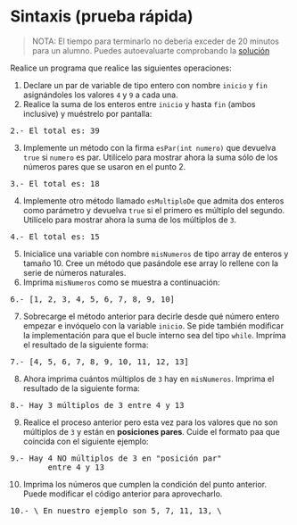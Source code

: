 # Sintaxis (prueba rápida)
>NOTA: El tiempo para terminarlo no debería exceder de 20 minutos para un alumno. Puedes autoevaluarte comprobando la [solución](https://github.com/Awes0meM4n/codigoHijosDelSpectrum/blob/master/Java/evaluacion/sintaxis1/solucion/Sintaxis1.java)

Realice un programa que realice las siguientes operaciones:
1. Declare un par de variable de tipo entero con nombre `inicio` y `fin` asignándoles los valores `4` y `9` a cada una.
2. Realice la suma de los enteros entre `inicio` y hasta `fin` (ambos inclusive) y muéstrelo por pantalla:
<pre>2.- El total es: 39</pre>
3. Implemente un método con la firma `esPar(int numero)` que devuelva `true` si `numero` es par. Utilícelo para mostrar ahora la suma sólo de los números pares que se usaron en el punto 2.
<pre>3.- El total es: 18</pre>
4. Implemente otro método llamado `esMultiploDe` que admita dos enteros como parámetro y devuelva `true` si el primero es múltiplo del segundo. Utilícelo para mostrar ahora la suma de los múltiplos de `3`.
<pre>4.- El total es: 15</pre>
5. Inicialice una variable con nombre `misNumeros` de tipo array de enteros y tamaño 10. Cree un método que pasándole ese array lo rellene con la serie de números naturales.
6. Imprima `misNumeros` como se muestra a continuación:
<pre>6.- [1, 2, 3, 4, 5, 6, 7, 8, 9, 10]</pre>
7. Sobrecarge el método anterior para decirle desde qué número entero empezar e invóquelo con la variable `inicio`. Se pide también modificar la implementación para que el bucle interno sea del tipo `while`. Impríma el resultado de la siguiente forma:
<pre>7.- [4, 5, 6, 7, 8, 9, 10, 11, 12, 13]</pre>
8. Ahora imprima cuántos múltiplos de `3` hay en `misNumeros`. Imprima el resultado de la siguiente forma:
<pre>8.- Hay 3 múltiplos de 3 entre 4 y 13</pre>
9. Realice el proceso anterior pero esta vez para los valores que no son múltiplos de `3` y están en **posiciones pares**. Cuide el formato paa que coincida con el siguiente ejemplo:
<pre>9.- Hay 4 NO múltiplos de 3 en "posición par"<br>        entre 4 y 13</pre>
10. Imprima los números que cumplen la condición del punto anterior. Puede modificar el código anterior para aprovecharlo.
<pre>10.- \ En nuestro ejemplo son 5, 7, 11, 13, \</pre>
